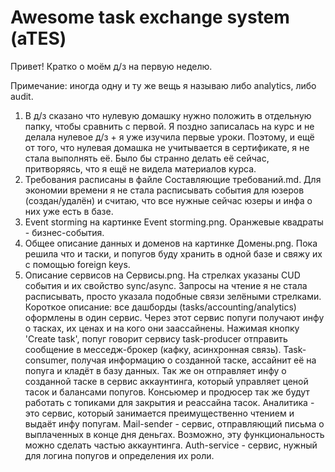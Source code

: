 # Awesome task exchange system (aTES)


Привет! Кратко о моём д/з на первую неделю.

Примечание: иногда одну и ту же вещь я называю либо analytics, либо audit.

1) В д/з сказано что нулевую домашку нужно положить в отдельную папку, чтобы сравнить с первой. Я поздно записалась на курс и не делала нулевое д/з + я уже изучила первые уроки. Поэтому, и ещё от того, что нулевая домашка не учитывается в сертификате, я не стала выполнять её. Было бы странно делать её сейчас, притворяясь, что я ещё не видела материалов курса.
2) Требования расписаны в файле Составляющие требований.md. Для экономии времени я не стала расписывать события для юзеров (создан/удалён) и считаю, что все нужные сейчас юзеры и инфа о них уже есть в базе.
3) Event storming на картинке Event storming.png. Оранжевые квадраты - бизнес-события.
4) Общее описание данных и доменов на картинке Домены.png. Пока решила что и таски, и попугов буду хранить в одной базе и свяжу их с помощью foreign keys. 
5) Описание сервисов на Сервисы.png. На стрелках указаны CUD события и их свойство sync/async. Запросы на чтение я не стала расписывать, просто указала подобные связи зелёными стрелками. 
Короткое описание: все дашборды (tasks/accounting/analytics) оформлены в один сервис. Через этот сервис попуги получают инфу о тасках, их ценах и на кого они заассайнены. Нажимая кнопку 'Create task', попуг говорит сервису task-producer отправить сообщение в месседж-брокер (кафку, асинхронная связь). Task-consumer, получая информацию о созданной таске, ассайнит её на попуга и кладёт в базу данных. Так же он отправляет инфу о созданной таске в сервис аккаунтинга, который управляет ценой тасок и балансами попугов. Консьюмер и продюсер так же будут работать с топиками для закрытия и реассайна тасок. 
Аналитика - это сервис, который занимается преимущественно чтением и выдаёт инфу попугам. Mail-sender - сервис, отправляющий письма о выплаченных в конце дня деньгах. Возможно, эту функциональность можно сделать частью аккаунтинга. 
Auth-service - сервис, нужный для логина попугов и определения их роли.